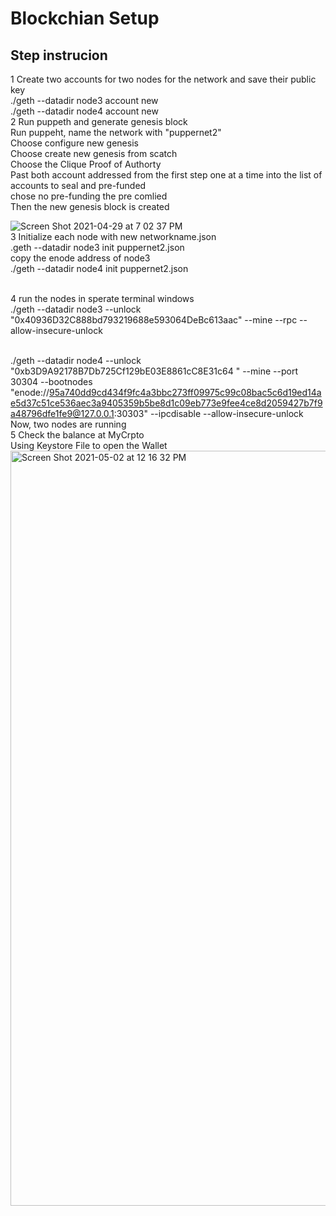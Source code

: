 # Blockchian Setup
## Step instrucion
1 Create two accounts for two nodes for the network and save their public key 
  <br />./geth --datadir node3 account new
  <br />./geth --datadir node4 account new
<br />2 Run puppeth and generate genesis block
 <br />Run puppeht, name the network with "puppernet2" 
 <br />Choose configure new genesis
 <br />Choose create new genesis from scatch
 <br />Choose the Clique Proof of Authorty
 <br />Past both account addressed from the first step one at a time into the list of accounts to seal and pre-funded
 <br />chose no pre-funding the pre comlied 
 <br />Then the new genesis block is created

![Screen Shot 2021-04-29 at 7 02 37 PM](https://user-images.githubusercontent.com/74516858/116819551-83a6c980-ab3e-11eb-9536-e076985b8d6c.png)
<br />3 Initialize each node with new networkname.json
   <br />.geth --datadir node3 init puppernet2.json
   <br /> copy the enode address of node3
   <br />./geth --datadir node4 init puppernet2.json
   
<br />4 run the nodes in sperate terminal windows 
<br />./geth --datadir node3 --unlock "0x40936D32C888bd793219688e593064DeBc613aac" --mine --rpc --allow-insecure-unlock

<br />./geth --datadir node4 --unlock "0xb3D9A92178B7Db725Cf129bE03E8861cC8E31c64
" --mine --port 30304 --bootnodes "enode://95a740dd9cd434f9fc4a3bbc273ff09975c99c08bac5c6d19ed14ae5d37c51ce536aec3a9405359b5be8d1c09eb773e9fee4ce8d2059427b7f9a48796dfe1fe9@127.0.0.1:30303" --ipcdisable --allow-insecure-unlock
<br />Now, two nodes are running
<br />5 Check the balance at MyCrpto
<br />Using Keystore File to open the Wallet 
<img width="1208" alt="Screen Shot 2021-05-02 at 12 16 32 PM" src="https://user-images.githubusercontent.com/74516858/116819903-50653a00-ab40-11eb-9032-f5d80b8d8ec2.png">
